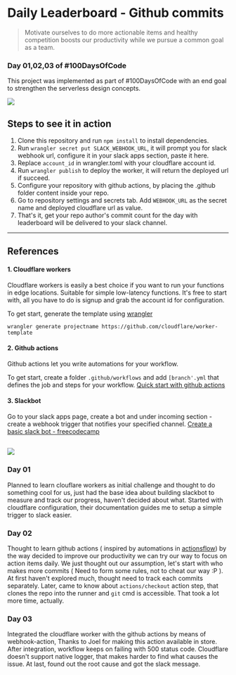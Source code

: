 # Daily Leaderboard - Github commits

>Motivate ourselves to do more actionable items and healthy competition boosts our productivity while we pursue a common goal as a team. 

### Day 01,02,03 of #100DaysOfCode
This project was implemented as part of #100DaysOfCode with an end goal to strengthen the serverless design concepts.

![](https://res.cloudinary.com/dojgeix1u/image/upload/v1602834142/Twitter_Post_-_4_2_gymoru.png)
## Steps to see it in action

1. Clone this repository and run `npm install` to install dependencies.
2. Run `wrangler secret put SLACK_WEBHOOK_URL`, it will prompt you for slack webhook url, configure it in your slack apps section, paste it here.
3. Replace `account_id` in wrangler.toml with your cloudflare account id.
4. Run `wrangler publish` to deploy the worker, it will return the deployed url if succeed. 
5. Configure your repository with github actions, by placing the .github folder content inside your repo.
6. Go to repository settings and secrets tab. Add `WEBHOOK_URL` as the secret name and deployed cloudflare url as value.
7. That's it, get your repo author's commit count for the day with leaderboard will be delivered to your slack channel.

---

## References 



#### 1. Cloudflare workers

Cloudflare workers is easily a best choice if you want to run your functions in edge locations. Suitable for simple low-latency functions. It's free to start with, all you have to do is signup and grab the account id for configuration.

To get start, generate the template using [wrangler](https://github.com/cloudflare/wrangler)

```
wrangler generate projectname https://github.com/cloudflare/worker-template
```

#### 2. Github actions
Github actions let you write automations for your workflow.

To get start, create a folder `.github/workflows` and add `[branch'.yml` that defines the job and steps for your workflow. [Quick start with github actions](https://docs.github.com/en/free-pro-team@latest/actions/quickstart)

#### 3. Slackbot
Go to your slack apps page, create a bot and under incoming section - create a webhook trigger that notifies your specified channel. [Create a basic slack bot - freecodecamp](https://www.freecodecamp.org/news/how-to-build-a-basic-slackbot-a-beginners-guide-6b40507db5c5/)


![](https://res.cloudinary.com/dojgeix1u/image/upload/v1602844060/Twitter_Post_-_5_cgdzhy.png)
---

### Day 01

Planned to learn clouflare workers as initial challenge and thought to do something cool for us, just had the base idea about building slackbot to measure and track our progress, haven't decided about what. Started with cloudflare configuration, their documentation guides me to setup a simple trigger to slack easier.

### Day 02

Thought to learn github actions ( inspired by automations in [actionsflow](https://actionsflow.github.io/)) by the way decided to improve our productivity we can try our way to focus on action items daily. We just thought out our assumption, let's start with who makes more commits ( Need to form some rules, not to cheat our way :P ).
At first haven't explored much, thought need to track each commits separately. Later, came to know about `actions/checkout` action step, that clones the repo into the runner and `git` cmd is accessible. That took a lot more time, actually.

### Day 03
Integrated the cloudflare worker with the github actions by means of webhook-action, Thanks to Joel for making this action available in store. After integration, workflow keeps on failing with 500 status code. Cloudflare doesn't support native logger, that makes harder to find what causes the issue. At last, found out the root cause and got the slack message.


